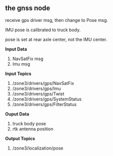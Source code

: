 ## the gnss node

receive gps driver msg, then change to Pose msg.

IMU pose is calibrated to truck body.

pose is set at rear axle center, not the IMU center.

**Input Data**

1. NavSatFix msg
2. Imu msg

**Input Topics**

1. /zone3/drivers/gps/NavSatFix
2. /zone3/drivers/gps/Imu
3. /zone3/drivers/gps/Twist
4. /zone3/drivers/gps/SystemStatus
5. /zone3/drivers/gps/FilterStatus

**Ouput Data**

1. truck body pose
2. rtk antenna position

**Output Topics**

1. /zone3/localization/pose

